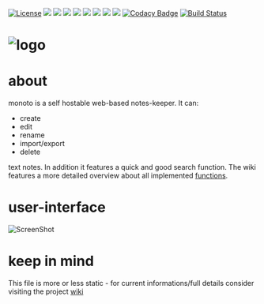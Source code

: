 [![License](https://img.shields.io/badge/license-GPL3-brightgreen.svg)](LICENSE)
![](https://img.shields.io/github/languages/count/yafp/monoto.svg?style=flat)
![](https://img.shields.io/github/repo-size/yafp/monoto.svg?style=flat)
![](https://img.shields.io/github/languages/code-size/yafp/monoto.svg?style=flat)
![](https://img.shields.io/github/release/yafp/monoto.svg?style=flat)
![](https://img.shields.io/github/release-date/yafp/monoto.svg?style=flat)
![](https://img.shields.io/github/last-commit/yafp/monoto.svg?style=flat)
![](https://img.shields.io/github/issues-closed-raw/yafp/monoto.svg?style=flat)
![](https://img.shields.io/github/issues-raw/yafp/monoto.svg?style=flat)
[![Codacy Badge](https://api.codacy.com/project/badge/Grade/e2fd2c87f2bb429d80c7b37b707b20c8)](https://www.codacy.com/app/yafp/monoto?utm_source=github.com&amp;utm_medium=referral&amp;utm_content=yafp/monoto&amp;utm_campaign=Badge_Grade)
[![Build Status](https://travis-ci.org/yafp/monoto.svg?branch=master)](https://travis-ci.org/yafp/monoto)

![logo](https://raw.githubusercontent.com/yafp/monoto/master/www/images/logo/monotoLogoBlack.png)
==========


# about
monoto is a self hostable web-based notes-keeper. It can:

* create
* edit
* rename
* import/export
* delete

text notes. In addition it features a quick and good search function. The wiki features a more detailed overview about all implemented [functions](https://github.com/yafp/monoto/wiki/Functions).


# user-interface
![ScreenShot](https://raw.githubusercontent.com/yafp/monoto/master/www/images/screenshots/screenshot_current.png)


# keep in mind
This file is more or less static - for current informations/full details consider visiting the project [wiki](https://github.com/yafp/monoto/wiki)
